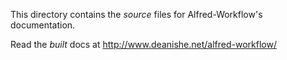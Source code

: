 
This directory contains the *source* files for Alfred-Workflow's
documentation.

Read the *built* docs at http://www.deanishe.net/alfred-workflow/
